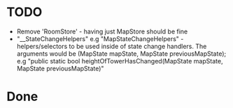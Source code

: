 # TODO
- Remove 'RoomStore' - having just MapStore should be fine
- "__StateChangeHelpers" e.g "MapStateChangeHelpers" - helpers/selectors to be used inside of state change handlers. The arguments would be (MapState mapState, MapState previousMapState); e.g "public static bool heightOfTowerHasChanged(MapState mapState, MapState previousMapState)"

# Done